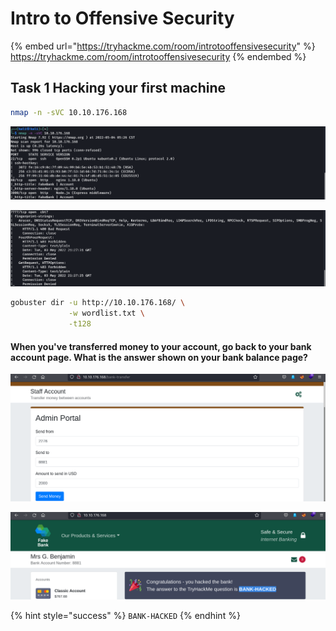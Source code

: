 # Intro to Offensive Security

{% embed url="https://tryhackme.com/room/introtooffensivesecurity" %}
https://tryhackme.com/room/introtooffensivesecurity
{% endembed %}

## Task 1 Hacking your first machine

```bash
nmap -n -sVC 10.10.176.168
```

![](<../../.gitbook/assets/Screenshot from 2022-05-04 05-28-08.png>)

![](<../../.gitbook/assets/Screenshot from 2022-05-04 05-28-26.png>)

```bash
gobuster dir -u http://10.10.176.168/ \
             -w wordlist.txt \
             -t128 
```

#### When you've transferred money to your account, go back to your bank account page. What is the answer shown on your bank balance page?

![](<../../.gitbook/assets/Screenshot from 2022-05-04 05-36-40.png>)

![](<../../.gitbook/assets/Screenshot from 2022-05-04 05-37-31.png>)

{% hint style="success" %}
`BANK-HACKED`
{% endhint %}
